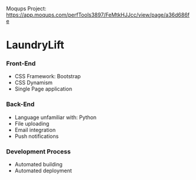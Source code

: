 Moqups Project: https://app.moqups.com/perfTools3897/FeMtkHJJcc/view/page/a36d686fe

# LaundryLift

### Front-End
- CSS Framework: Bootstrap
- CSS Dynamism
- Single Page application

### Back-End
- Language unfamiliar with: Python
- File uploading
- Email integration
- Push notifications

### Development Process
- Automated building
- Automated deployment
